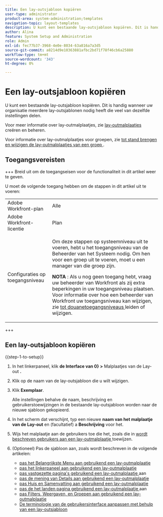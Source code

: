 ```yaml
---
title: Een lay-outsjabloon kopiëren
user-type: administrator
product-area: system-administration;templates
navigation-topic: layout-templates
description: U kunt een bestaande lay-outsjabloon kopiëren. Dit is handig wanneer uw organisatie meerdere lay-outsjablonen nodig heeft die veel van dezelfde instellingen delen.
author: Alina
feature: System Setup and Administration
role: Admin
exl-id: fec77b37-3968-4e0e-8034-63a816a7a3d5
source-git-commit: a8214d9e10363881afbc2bd71f78f46cb6a25880
workflow-type: tm+mt
source-wordcount: '343'
ht-degree: 0%

---
```


# Een lay-outsjabloon kopiëren

U kunt een bestaande lay-outsjabloon kopiëren. Dit is handig wanneer uw organisatie meerdere lay-outsjablonen nodig heeft die veel van dezelfde instellingen delen.

Voor meer informatie over lay-outmalplaatjes, zie [ lay-outmalplaatjes ](../../../administration-and-setup/customize-workfront/use-layout-templates/create-and-manage-layout-templates.md) creëren en beheren.

Voor informatie over lay-outmalplaatjes voor groepen, zie [ tot stand brengen en wijzigen de lay-outmalplaatjes van een groep ](../../../administration-and-setup/manage-groups/work-with-group-objects/create-and-modify-a-groups-layout-templates.md).

## Toegangsvereisten

+++ Breid uit om de toegangseisen voor de functionaliteit in dit artikel weer te geven.

U moet de volgende toegang hebben om de stappen in dit artikel uit te voeren:

<table style="table-layout:auto"> 
 <col> 
 <col> 
 <tbody> 
  <tr> 
   <td role="rowheader">Adobe Workfront-plan</td> 
   <td>Alle</td> 
  </tr> 
  <tr> 
   <td role="rowheader">Adobe Workfront-licentie</td> 
   <td>Plan</td> 
  </tr> 
  <tr> 
   <td role="rowheader">Configuraties op toegangsniveau</td> 
   <td> <p>Om deze stappen op systeemniveau uit te voeren, hebt u het toegangsniveau van de Beheerder van het Systeem nodig.
Om hen voor een groep uit te voeren, moet u een manager van die groep zijn.</p> <p><b> NOTA </b>: Als u nog geen toegang hebt, vraag uw beheerder van Workfront als zij extra beperkingen in uw toegangsniveau plaatsen. Voor informatie over hoe een beheerder van Workfront uw toegangsniveau kan wijzigen, zie <a href="../../../administration-and-setup/add-users/configure-and-grant-access/create-modify-access-levels.md" class="MCXref xref"> tot douanetoegangsniveaus </a> leiden of wijzigen.</p> </td> 
  </tr> 
 </tbody> 
</table>

+++

## Een lay-outsjabloon kopiëren

{{step-1-to-setup}}

1. In het linkerpaneel, klik **de Interface van 0} >** Malplaatjes van de Lay-out **.**

1. Klik op de naam van de lay-outsjabloon die u wilt wijzigen.
1. Klik **Exemplaar**.

   Alle instellingen behalve de naam, beschrijving en gebruikerstoewijzingen in de bestaande lay-outsjabloon worden naar de nieuwe sjabloon gekopieerd.

1. In het scherm dat verschijnt, typ een nieuwe **naam van het malplaatje van de Lay-out** en (facultatief) a **Beschrijving** voor het.

1. Wijs het malplaatje aan de gebruikers toe die het, zoals die in [ wordt beschreven gebruikers aan een lay-outmalplaatje ](../../../administration-and-setup/customize-workfront/use-layout-templates/assign-users-to-layout-template.md) toewijzen.
1. (Optioneel) Pas de sjabloon aan, zoals wordt beschreven in de volgende artikelen:

   * [ pas het Belangrijkste Menu aan gebruikend een lay-outmalplaatje ](../../../administration-and-setup/customize-workfront/use-layout-templates/customize-main-menu.md)
   * [ pas het linkerpaneel aan gebruikend een lay-outmalplaatje ](../../../administration-and-setup/customize-workfront/use-layout-templates/customize-left-panel.md)
   * [ pas vastgezette pagina&#39;s gebruikend een lay-outmalplaatje ](../../../administration-and-setup/customize-workfront/use-layout-templates/customize-pinned-pages.md) aan
   * [ pas de mening van Details aan gebruikend een lay-outmalplaatje ](../../../administration-and-setup/customize-workfront/use-layout-templates/customize-details-view-layout-template.md)
   * [ pas Huis en Samenvatting aan gebruikend een lay-outmalplaatje ](../../../administration-and-setup/customize-workfront/use-layout-templates/customize-home-summary-layout-template.md)
   * [ pas de het landen pagina gebruikend een lay-outmalplaatje ](../../../administration-and-setup/customize-workfront/use-layout-templates/customize-landing-page.md) aan
   * [ pas Filters, Weergaven, en Groepen aan gebruikend een lay-outmalplaatje ](../../../administration-and-setup/customize-workfront/use-layout-templates/customize-fvg-list-controls-layout-template.md)
   * [De terminologie van de gebruikersinterface aanpassen met behulp van een lay-outsjabloon](../../../administration-and-setup/customize-workfront/use-layout-templates/customize-terminology.md)

